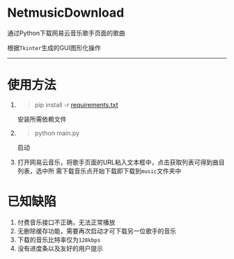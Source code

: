 # NetmusicDownload
通过Python下载网易云音乐歌手页面的歌曲

根据```Tkinter```生成的GUI图形化操作

---

# 使用方法

1. >pip install -r [requirements.txt](https://github.com/yanlc39/NetmusicDownload/blob/master/requirements.txt)

   安装所需依赖文件

2. >python main.py

   启动

3. 打开网易云音乐，将歌手页面的URL粘入文本框中，点击获取列表可得到曲目列表，选中所   	     需下载音乐点开始下载即下载到```music```文件夹中









# 已知缺陷

1. 付费音乐接口不正确，无法正常播放
2. 无删除缓存功能，需要再次启动才可下载另一位歌手的音乐
3. 下载的音乐比特率仅为```128kbps```
4. 没有进度条以及友好的用户提示